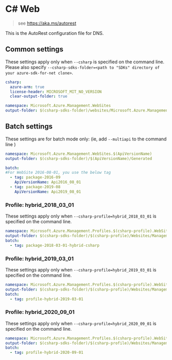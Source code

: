 # C# Web

> see https://aka.ms/autorest

This is the AutoRest configuration file for DNS.

## Common settings
These settings apply only when `--csharp` is specified on the command line.
Please also specify `--csharp-sdks-folder=<path to "SDKs" directory of your azure-sdk-for-net clone>`.

``` yaml $(csharp)
csharp:
  azure-arm: true
  license-header: MICROSOFT_MIT_NO_VERSION  
  clear-output-folder: true
```

``` yaml $(csharp) && !$(multiapi) && !$(csharp-profile)
namespace: Microsoft.Azure.Management.WebSites
output-folder: $(csharp-sdks-folder)/websites/Microsoft.Azure.Management.WebSites/src/Generated
```

## Batch settings
These settings are for batch mode only: (ie, add `--multiapi` to the command line )

``` yaml $(multiapi)
namespace: Microsoft.Azure.Management.WebSites.$(ApiVersionName)
output-folder: $(csharp-sdks-folder)/$(ApiVersionName)/Generated

batch:
#For WebSite 2016-08-01, you use the below tag
  - tag: package-2016-09
    ApiVersionName: Api2016_08_01
  - tag: package-2019-08
    ApiVersionName: Api2019_08_01
```

### Profile: hybrid_2018_03_01

These settings apply only when `--csharp-profile=hybrid_2018_03_01` is specified on the command line.

```yaml $(csharp-profile)=='hybrid_2018_03_01'
namespace: Microsoft.Azure.Management.Profiles.$(csharp-profile).WebSites
output-folder: $(csharp-sdks-folder)/$(csharp-profile)/Websites/Management.Websites/Generated
batch:
  - tag: package-2018-03-01-hybrid-csharp
```

### Profile: hybrid_2019_03_01

These settings apply only when `--csharp-profile=hybrid_2019_03_01` is specified on the command line.

``` yaml $(csharp-profile)=='hybrid_2019_03_01'
namespace: Microsoft.Azure.Management.Profiles.$(csharp-profile).WebSites
output-folder: $(csharp-sdks-folder)/$(csharp-profile)/Websites/Management.Websites/Generated
batch:
  - tag: profile-hybrid-2019-03-01
```

### Profile: hybrid_2020_09_01

These settings apply only when `--csharp-profile=hybrid_2020_09_01` is specified on the command line.

``` yaml $(csharp-profile)=='hybrid_2019_03_01'
namespace: Microsoft.Azure.Management.Profiles.$(csharp-profile).WebSites
output-folder: $(csharp-sdks-folder)/$(csharp-profile)/Websites/Management.Websites/Generated
batch:
  - tag: profile-hybrid-2020-09-01
```
